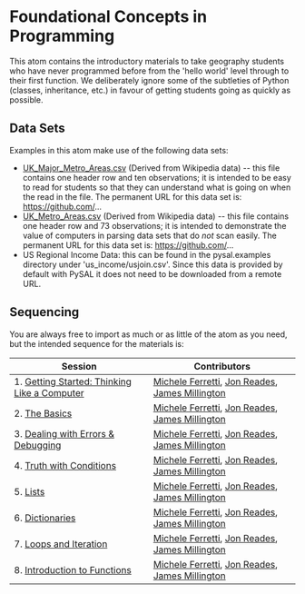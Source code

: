 # Foundational Concepts in Programming

This atom contains the introductory materials to take geography students who have never programmed before from the 'hello world' level through to their first function. We deliberately ignore some of the subtleties of Python (classes, inheritance, etc.) in favour of getting students going as quickly as possible.

## Data Sets

Examples in this atom make use of the following data sets:
* [UK_Major_Metro_Areas.csv](./data/UK_Major_Metro_Areas.csv) (Derived from Wikipedia data) -- this file contains one header row and ten observations; it is intended to be easy to read for students so that they can understand what is going on when the read in the file. The permanent URL for this data set is: https://github.com/...
* [UK_Metro_Areas.csv](./data/UK_Metro_Areas.csv) (Derived from Wikipedia data) -- this file contains one header row and 73 observations; it is intended to demonstrate the value of computers in parsing data sets that do _not_ scan easily. The permanent URL for this data set is: https://github.com/...
* US Regional Income Data: this can be found in the pysal.examples directory under  'us_income/usjoin.csv'. Since this data is provided by default with PySAL it does not need to be downloaded from a remote URL.

## Sequencing

You are always free to import as much or as little of the atom as you need, but the intended sequence for the materials is:

| Session | Contributors |
| ---- | ---- | 
| 1. [Getting Started: Thinking Like a Computer](Getting_Started.ipynb) | [Michele Ferretti](https://github.com/miccferr), [Jon Reades](https://github.com/jreades), [James Millington](https://github.com/jamesdamillington) |
| 2. [The Basics](Basics.ipynb) | [Michele Ferretti](https://github.com/miccferr), [Jon Reades](https://github.com/jreades), [James Millington](https://github.com/jamesdamillington) | 
| 3. [Dealing with Errors & Debugging](Debugging.ipynb) | [Michele Ferretti](https://github.com/miccferr), [Jon Reades](https://github.com/jreades), [James Millington](https://github.com/jamesdamillington) | 
| 4. [Truth with Conditions](Conditions.ipynb) | [Michele Ferretti](https://github.com/miccferr), [Jon Reades](https://github.com/jreades), [James Millington](https://github.com/jamesdamillington) | 
| 5. [Lists](Lists.ipynb) | [Michele Ferretti](https://github.com/miccferr), [Jon Reades](https://github.com/jreades), [James Millington](https://github.com/jamesdamillington) | 
| 6. [Dictionaries](Dictionaries.ipynb) | [Michele Ferretti](https://github.com/miccferr), [Jon Reades](https://github.com/jreades), [James Millington](https://github.com/jamesdamillington) | 
| 7. [Loops and Iteration](Iteration.ipynb) | [Michele Ferretti](https://github.com/miccferr), [Jon Reades](https://github.com/jreades), [James Millington](https://github.com/jamesdamillington) | 
| 8. [Introduction to Functions](Functions.ipynb) | [Michele Ferretti](https://github.com/miccferr), [Jon Reades](https://github.com/jreades), [James Millington](https://github.com/jamesdamillington) | 

